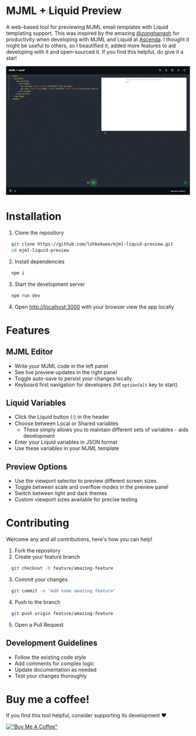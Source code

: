 # MJML + Liquid Preview

A web-based tool for previewing MJML email templates with Liquid templating support. This was inspired by the amazing [@zonghangoh](https://github.com/zonghangoh) for productivity when developing with MJML and Liquid at [Ascenda](https://www.ascenda.com/). I thought it might be useful to others, so I beautified it, added more features to aid developing with it and open-sourced it. If you find this helpful, do give it a star!

![](./public/mini-demo.gif)

# Installation

1. Clone the repository

```bash
  git clone https://github.com/lohkokwee/mjml-liquid-preview.git
  cd mjml-liquid-preview
```

2. Install dependencies

```bash
  npm i
```

3. Start the development server

```bash
  npm run dev
```

4. Open [http://localhost:3000](http://localhost:3000) with your browser view the app locally

# Features

## MJML Editor
- Write your MJML code in the left panel
- See live preview updates in the right panel
- Toggle auto-save to persist your changes locally
- Keyboard first navigation for developers (hit `option`/`alt` key to start)

## Liquid Variables
* Click the Liquid button (💧) in the header
* Choose between Local or Shared variables
  * These simply allows you to maintain different sets of variables - aids development
* Enter your Liquid variables in JSON format
* Use these variables in your MJML template

## Preview Options
* Use the viewport selector to preview different screen sizes
* Toggle between scale and overflow modes in the preview panel
* Switch between light and dark themes
* Custom viewport sizes available for precise testing

# Contributing

Welcome any and all contributions, here's how you can help!

1. Fork the repository
2. Create your feature branch

```bash
  git checkout -b feature/amazing-feature
```
3. Commit your changes

```bash
  git commit -m 'Add some amazing feature'
```
4. Push to the branch

```bash
  git push origin feature/amazing-feature
```
5. Open a Pull Request

## Development Guidelines
- Follow the existing code style
- Add comments for complex logic
- Update documentation as needed
- Test your changes thoroughly

# Buy me a coffee!
If you find this tool helpful, consider supporting its development ❤️

[!["Buy Me A Coffee"](https://www.buymeacoffee.com/assets/img/custom_images/orange_img.png)](https://www.buymeacoffee.com/kokwee)
